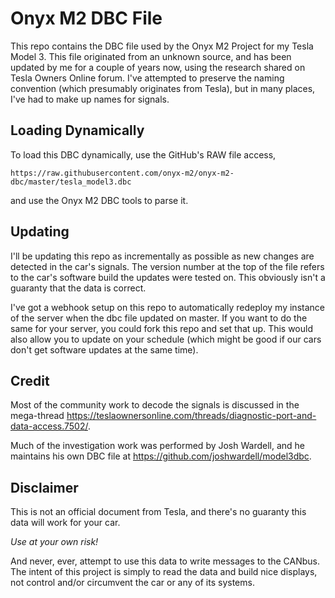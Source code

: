 # Onyx M2 DBC File

This repo contains the DBC file used by the Onyx M2 Project for my Tesla Model 3. This
file originated from an unknown source, and has been updated by me for a couple of years
now, using the research shared on Tesla Owners Online forum. I've attempted to preserve
the naming convention (which presumably originates from Tesla), but in many places, I've
had to make up names for signals.

## Loading Dynamically

To load this DBC dynamically, use the GitHub's RAW file access,

`https://raw.githubusercontent.com/onyx-m2/onyx-m2-dbc/master/tesla_model3.dbc`

and use the Onyx M2 DBC tools to parse it.

## Updating

I'll be updating this repo as incrementally as possible as new changes are detected
in the car's signals. The version number at the top of the file refers to the car's
software build the updates were tested on. This obviously isn't a guaranty that the
data is correct.

I've got a webhook setup on this repo to automatically redeploy my instance of the
server when the dbc file updated on master. If you want to do the same for your
server, you could fork this repo and set that up. This would also allow you to update
on your schedule (which might be good if our cars don't get software updates at the
same time).

## Credit

Most of the community work to decode the signals is discussed in the mega-thread
https://teslaownersonline.com/threads/diagnostic-port-and-data-access.7502/.

Much of the investigation work was performed by Josh Wardell, and he maintains his
own DBC file at https://github.com/joshwardell/model3dbc.

## Disclaimer

This is not an official document from Tesla, and there's no guaranty this data will
work for your car.

*Use at your own risk!*

And never, ever, attempt to use this data to write messages to the CANbus. The intent
of this project is simply to read the data and build nice displays, not control and/or
circumvent the car or any of its systems.